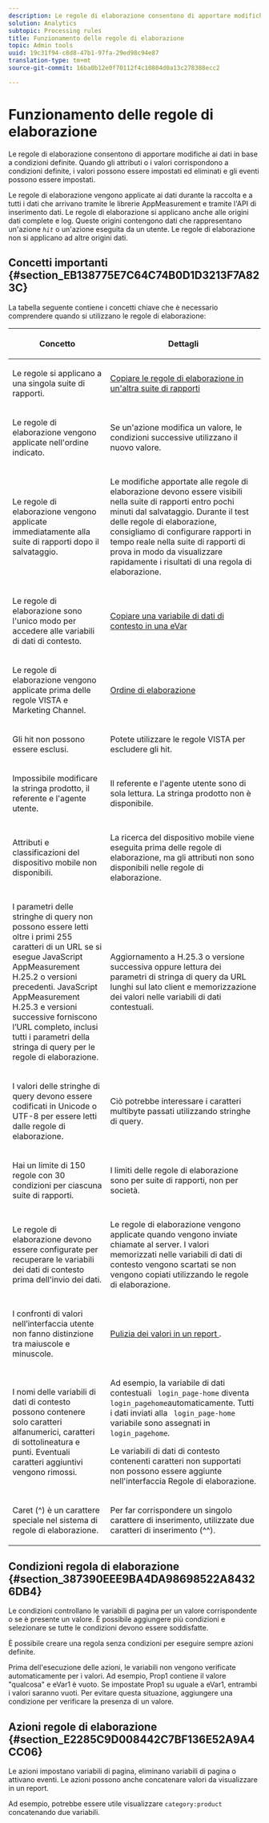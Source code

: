 ```yaml
---
description: Le regole di elaborazione consentono di apportare modifiche ai dati in base a condizioni definite. Quando gli attributi o i valori corrispondono a condizioni definite, i valori possono essere impostati ed eliminati e gli eventi possono essere impostati.
solution: Analytics
subtopic: Processing rules
title: Funzionamento delle regole di elaborazione
topic: Admin tools
uuid: 19c31f94-c8d8-47b1-97fa-29ed98c94e87
translation-type: tm+mt
source-git-commit: 16ba0b12e0f70112f4c10804d0a13c278388ecc2

---
```



# Funzionamento delle regole di elaborazione

Le regole di elaborazione consentono di apportare modifiche ai dati in base a condizioni definite. Quando gli attributi o i valori corrispondono a condizioni definite, i valori possono essere impostati ed eliminati e gli eventi possono essere impostati.

Le regole di elaborazione vengono applicate ai dati durante la raccolta e a tutti i dati che arrivano tramite le librerie AppMeasurement e tramite l'API di inserimento dati. Le regole di elaborazione si applicano anche alle origini dati complete e log. Queste origini contengono dati che rappresentano un'azione *`hit`* o un'azione eseguita da un utente. Le regole di elaborazione non si applicano ad altre origini dati.

## Concetti importanti {#section_EB138775E7C64C74B0D1D3213F7A823C}

La tabella seguente contiene i concetti chiave che è necessario comprendere quando si utilizzano le regole di elaborazione:

<table id="table_287C606AE26E47AA8F737411990ACEB2"> 
 <thead> 
  <tr> 
   <th colname="col1" class="entry"> <p>Concetto </p> </th> 
   <th colname="col2" class="entry"> <p>Dettagli </p> </th> 
  </tr> 
 </thead>
 <tbody> 
  <tr> 
   <td colname="col1"> <p>Le regole si applicano a una singola suite di rapporti. </p> </td> 
   <td colname="col2"> <p> <a href="/help/admin/admin/c-processing-rules/c-processing-rules-configuration/t-processing-rules-copy-to-rs.md"> Copiare le regole di elaborazione in un'altra suite di rapporti </a> </p> </td> 
  </tr> 
  <tr> 
   <td colname="col1"> <p>Le regole di elaborazione vengono applicate nell'ordine indicato. </p> </td> 
   <td colname="col2"> <p>Se un'azione modifica un valore, le condizioni successive utilizzano il nuovo valore. </p> </td> 
  </tr> 
  <tr> 
   <td colname="col1"> <p>Le regole di elaborazione vengono applicate immediatamente alla suite di rapporti dopo il salvataggio. </p> </td> 
   <td colname="col2"> <p>Le modifiche apportate alle regole di elaborazione devono essere visibili nella suite di rapporti entro pochi minuti dal salvataggio. Durante il test delle regole di elaborazione, consigliamo di configurare rapporti <a href="/help/admin/admin/realtime/t-realtime-admin.md"></a> in tempo reale nella suite di rapporti di prova in modo da visualizzare rapidamente i risultati di una regola di elaborazione. </p> </td> 
  </tr> 
  <tr> 
   <td colname="col1"> <p>Le regole di elaborazione sono l'unico modo per accedere alle variabili di dati di contesto. </p> </td> 
   <td colname="col2"> <p> <a href="/help/admin/admin/c-processing-rules/processing-rules-examples/processing-rules-copy-context-data.md"> Copiare una variabile di dati di contesto in una eVar </a> </p> </td> 
  </tr> 
  <tr> 
   <td colname="col1"> <p>Le regole di elaborazione vengono applicate prima delle regole VISTA e Marketing Channel. </p> </td> 
   <td colname="col2"> <p> <a href="/help/admin/admin/c-processing-rules/c-processing-rules-configuration/processing-rule-order.md"> Ordine di elaborazione </a> </p> </td> 
  </tr> 
  <tr> 
   <td colname="col1"> <p>Gli hit non possono essere esclusi. </p> </td> 
   <td colname="col2"> <p>Potete utilizzare le regole VISTA per escludere gli hit. </p> </td> 
  </tr> 
  <tr> 
   <td colname="col1"> <p>Impossibile modificare la stringa prodotto, il referente e l'agente utente. </p> </td> 
   <td colname="col2"> <p>Il referente e l'agente utente sono di sola lettura. La stringa prodotto non è disponibile. </p> </td> 
  </tr> 
  <tr> 
   <td colname="col1"> <p>Attributi e classificazioni del dispositivo mobile non disponibili. </p> </td> 
   <td colname="col2"> <p>La ricerca del dispositivo mobile viene eseguita prima delle regole di elaborazione, ma gli attributi non sono disponibili nelle regole di elaborazione. </p> </td> 
  </tr> 
  <tr> 
   <td colname="col1"> <p>I parametri delle stringhe di query non possono essere letti oltre i primi 255 caratteri di un URL se si esegue JavaScript AppMeasurement H.25.2 o versioni precedenti. JavaScript AppMeasurement H.25.3 e versioni successive forniscono l’URL completo, inclusi tutti i parametri della stringa di query per le regole di elaborazione. </p> </td> 
   <td colname="col2"> <p>Aggiornamento a H.25.3 o versione successiva oppure lettura dei parametri di stringa di query da URL lunghi sul lato client e memorizzazione dei valori nelle variabili di dati contestuali. </p> </td> 
  </tr> 
  <tr> 
   <td colname="col1"> <p>I valori delle stringhe di query devono essere codificati in Unicode o UTF-8 per essere letti dalle regole di elaborazione. </p> </td> 
   <td colname="col2"> <p>Ciò potrebbe interessare i caratteri multibyte passati utilizzando stringhe di query. </p> </td> 
  </tr> 
  <tr> 
   <td colname="col1"> <p>Hai un limite di 150 regole con 30 condizioni per ciascuna suite di rapporti. </p> </td> 
   <td colname="col2"> <p>I limiti delle regole di elaborazione sono per suite di rapporti, non per società. </p> </td> 
  </tr> 
  <tr> 
   <td colname="col1"> <p>Le regole di elaborazione devono essere configurate per recuperare le variabili dei dati di contesto prima dell'invio dei dati. </p> </td> 
   <td colname="col2"> <p>Le regole di elaborazione vengono applicate quando vengono inviate chiamate al server. I valori memorizzati nelle variabili di dati di contesto vengono scartati se non vengono copiati utilizzando le regole di elaborazione. </p> </td> 
  </tr> 
  <tr> 
   <td colname="col1"> <p>I confronti di valori nell’interfaccia utente non fanno distinzione tra maiuscole e minuscole. </p> </td> 
   <td colname="col2"> <p> <a href="/help/admin/admin/c-processing-rules/processing-rules-examples/clean-up-values-in-a-report.md"> Pulizia dei valori in un report </a>. </p> </td> 
  </tr> 
  <tr> 
   <td colname="col1"> <p>I nomi delle variabili di dati di contesto possono contenere solo caratteri alfanumerici, caratteri di sottolineatura e punti. Eventuali caratteri aggiuntivi vengono rimossi. </p> </td> 
   <td colname="col2"> <p>Ad esempio, la variabile di dati contestuali <code> login_page-home</code> diventa <code> login_pagehome</code>automaticamente. Tutti i dati inviati alla <code> login_page-home</code> variabile sono assegnati in <code> login_pagehome</code>. </p> <p>Le variabili di dati di contesto contenenti caratteri non supportati non possono essere aggiunte nell'interfaccia Regole di elaborazione. </p> </td> 
  </tr> 
  <tr> 
   <td colname="col1"> <p>Caret (^) è un carattere speciale nel sistema di regole di elaborazione. </p> </td> 
   <td colname="col2"> <p>Per far corrispondere un singolo carattere di inserimento, utilizzate due caratteri di inserimento (^^). </p> </td> 
  </tr> 
 </tbody> 
</table>

## Condizioni regola di elaborazione {#section_387390EEE9BA4DA98698522A84326DB4}

Le condizioni controllano le variabili di pagina per un valore corrispondente o se è presente un valore. È possibile aggiungere più condizioni e selezionare se tutte le condizioni devono essere soddisfatte.

È possibile creare una regola senza condizioni per eseguire sempre azioni definite.

Prima dell'esecuzione delle azioni, le variabili non vengono verificate automaticamente per i valori. Ad esempio, Prop1 contiene il valore "qualcosa" e eVar1 è vuoto. Se impostate Prop1 su uguale a eVar1, entrambi i valori saranno vuoti. Per evitare questa situazione, aggiungere una condizione per verificare la presenza di un valore.

## Azioni regole di elaborazione {#section_E2285C9D008442C7BF136E52A9A4CC06}

Le azioni impostano variabili di pagina, eliminano variabili di pagina o attivano eventi. Le azioni possono anche concatenare valori da visualizzare in un report.

Ad esempio, potrebbe essere utile visualizzare `category:product` concatenando due variabili.
